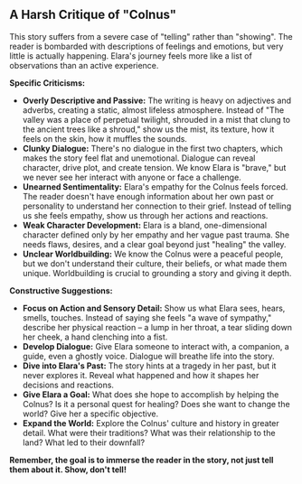 ## A Harsh Critique of "Colnus" 

This story suffers from a severe case of "telling" rather than "showing". The reader is bombarded with descriptions of feelings and emotions, but very little is actually happening. Elara's journey feels more like a list of observations than an active experience. 

**Specific Criticisms:**

* **Overly Descriptive and Passive:** The writing is heavy on adjectives and adverbs, creating a static, almost lifeless atmosphere. Instead of "The valley was a place of perpetual twilight, shrouded in a mist that clung to the ancient trees like a shroud," show us the mist, its texture, how it feels on the skin, how it muffles the sounds.  
* **Clunky Dialogue:** There's no dialogue in the first two chapters, which makes the story feel flat and unemotional. Dialogue can reveal character, drive plot, and create tension.  We know Elara is "brave," but we never see her interact with anyone or face a challenge. 
* **Unearned Sentimentality:** Elara's empathy for the Colnus feels forced. The reader doesn't have enough information about her own past or personality to understand her connection to their grief. Instead of telling us she feels empathy, show us through her actions and reactions. 
* **Weak Character Development:** Elara is a bland, one-dimensional character defined only by her empathy and her vague past trauma. She needs flaws, desires, and a clear goal beyond just "healing" the valley.  
* **Unclear Worldbuilding:** We know the Colnus were a peaceful people, but we don't understand their culture, their beliefs, or what made them unique.  Worldbuilding is crucial to grounding a story and giving it depth.  

**Constructive Suggestions:**

* **Focus on Action and Sensory Detail:**  Show us what Elara sees, hears, smells, touches. Instead of saying she feels "a wave of sympathy," describe her physical reaction –  a lump in her throat, a tear sliding down her cheek, a hand clenching into a fist.
* **Develop Dialogue:**  Give Elara someone to interact with, a companion, a guide, even a ghostly voice.  Dialogue will breathe life into the story. 
* **Dive into Elara's Past:** The story hints at a tragedy in her past, but it never explores it.  Reveal what happened and how it shapes her decisions and reactions. 
* **Give Elara a Goal:** What does she hope to accomplish by helping the Colnus?  Is it a personal quest for healing? Does she want to change the world?  Give her a specific objective.
* **Expand the World:**  Explore the Colnus' culture and history in greater detail.  What were their traditions? What was their relationship to the land? What led to their downfall?

**Remember, the goal is to immerse the reader in the story, not just tell them about it. Show, don't tell!** 
